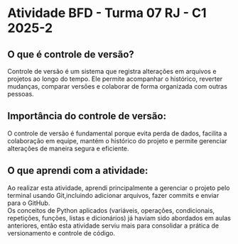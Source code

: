 # Atividade BFD - Turma 07 RJ - C1 2025-2

## O que é controle de versão?
Controle de versão é um sistema que registra alterações em arquivos e projetos ao longo do tempo. Ele permite acompanhar o histórico, reverter mudanças, comparar versões e colaborar de forma organizada com outras pessoas.

## Importância do controle de versão:
O controle de versão é fundamental porque evita perda de dados, facilita a colaboração em equipe, mantém o histórico do projeto e permite gerenciar alterações de maneira segura e eficiente.

## O que aprendi com a atividade:
Ao realizar esta atividade, aprendi principalmente a gerenciar o projeto pelo terminal usando Git,incluindo adicionar arquivos, fazer commits e enviar para o GitHub.  
Os conceitos de Python aplicados (variáveis, operações, condicionais, repetições, funções, listas e dicionários) já haviam sido abordados em aulas anteriores, então esta atividade serviu mais para consolidar a prática de versionamento e controle de código.